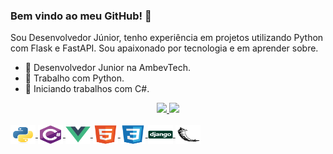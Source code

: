 ### Bem vindo ao meu GitHub! 👋

Sou Desenvolvedor Júnior, tenho experiência em projetos utilizando Python com Flask e FastAPI.
Sou apaixonado por tecnologia e em aprender sobre.


- 🔭 Desenvolvedor Junior na AmbevTech.
- :snake: Trabalho com Python.
- :monocle_face: Iniciando trabalhos com C#.

<div align="center">
  <a href="https://github.com/GustavoAV2">
  <img height="180em" src="https://github-readme-stats.vercel.app/api?username=GustavoAV2&show_icons=true&theme=dracula&include_all_commits=true&count_private=true"/>
  <img height="180em" src="https://github-readme-stats.vercel.app/api/top-langs/?username=GustavoAV2&layout=compact&langs_count=6&theme=dracula"/>
</div>

<div style="display: inline_block"><br>
  <img align="center" alt="Gustavo-Python" height="30" width="40" src="https://raw.githubusercontent.com/devicons/devicon/master/icons/python/python-original.svg">
  <img align="center" alt="Gustavo-Csharp" height="30" width="40" src="https://raw.githubusercontent.com/devicons/devicon/master/icons/csharp/csharp-original.svg">
  <img align="center" alt="Gustavo-CSS" height="30" width="40" src="https://raw.githubusercontent.com/devicons/devicon/master/icons/vuejs/vuejs-original.svg">
  <img align="center" alt="Gustavo-HTML" height="30" width="40" src="https://raw.githubusercontent.com/devicons/devicon/master/icons/html5/html5-original.svg">
  <img align="center" alt="Gustavo-CSS" height="30" width="40" src="https://raw.githubusercontent.com/devicons/devicon/master/icons/css3/css3-original.svg">
  <img align="center" alt="Gustavo-CSS" height="30" width="40" src="https://raw.githubusercontent.com/devicons/devicon/master/icons/django/django-original.svg">
  <img align="center" alt="Gustavo-CSS" height="30" width="40" src="https://raw.githubusercontent.com/devicons/devicon/master/icons/flask/flask-original.svg">
</div>
